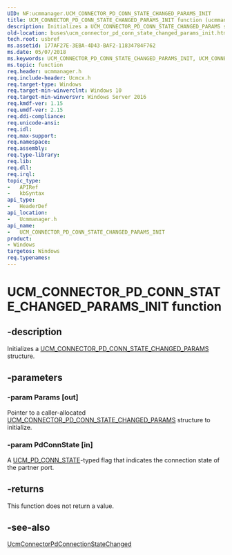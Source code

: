 ```yaml
---
UID: NF:ucmmanager.UCM_CONNECTOR_PD_CONN_STATE_CHANGED_PARAMS_INIT
title: UCM_CONNECTOR_PD_CONN_STATE_CHANGED_PARAMS_INIT function (ucmmanager.h)
description: Initializes a UCM_CONNECTOR_PD_CONN_STATE_CHANGED_PARAMS structure.
old-location: buses\ucm_connector_pd_conn_state_changed_params_init.htm
tech.root: usbref
ms.assetid: 177AF27E-3EBA-4D43-BAF2-11834784F762
ms.date: 05/07/2018
ms.keywords: UCM_CONNECTOR_PD_CONN_STATE_CHANGED_PARAMS_INIT, UCM_CONNECTOR_PD_CONN_STATE_CHANGED_PARAMS_INIT function [Buses], buses.ucm_connector_pd_conn_state_changed_params_init, ucmmanager/UCM_CONNECTOR_PD_CONN_STATE_CHANGED_PARAMS_INIT
ms.topic: function
req.header: ucmmanager.h
req.include-header: Ucmcx.h
req.target-type: Windows
req.target-min-winverclnt: Windows 10
req.target-min-winversvr: Windows Server 2016
req.kmdf-ver: 1.15
req.umdf-ver: 2.15
req.ddi-compliance: 
req.unicode-ansi: 
req.idl: 
req.max-support: 
req.namespace: 
req.assembly: 
req.type-library: 
req.lib: 
req.dll: 
req.irql: 
topic_type:
-	APIRef
-	kbSyntax
api_type:
-	HeaderDef
api_location:
-	Ucmmanager.h
api_name:
-	UCM_CONNECTOR_PD_CONN_STATE_CHANGED_PARAMS_INIT
product:
- Windows
targetos: Windows
req.typenames: 
---
```


# UCM_CONNECTOR_PD_CONN_STATE_CHANGED_PARAMS_INIT function


## -description


Initializes a <a href="https://msdn.microsoft.com/library/windows/hardware/mt187926">UCM_CONNECTOR_PD_CONN_STATE_CHANGED_PARAMS</a> structure.


## -parameters




### -param Params [out]

Pointer to a caller-allocated <a href="https://msdn.microsoft.com/library/windows/hardware/mt187926">UCM_CONNECTOR_PD_CONN_STATE_CHANGED_PARAMS</a> structure to initialize.


### -param PdConnState [in]

A <a href="https://msdn.microsoft.com/library/windows/hardware/mt187934">UCM_PD_CONN_STATE</a>-typed flag that indicates the connection state of the partner port.


## -returns



This function does not return a value.




## -see-also




<a href="https://msdn.microsoft.com/library/windows/hardware/mt187911">UcmConnectorPdConnectionStateChanged</a>
 

 

